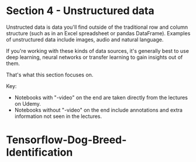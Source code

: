 # Section 4 - Unstructured data

Unstructed data is data you'll find outside of the traditional row and column structure (such as in an Excel spreadsheet or pandas DataFrame). Examples of unstructured data include images, audio and natural language.

If you're working with these kinds of data sources, it's generally best to use deep learning, neural networks or transfer learning to gain insights out of them.

That's what this section focuses on.

Key:

* Notebooks with "-video" on the end are taken directly from the lectures on Udemy.
* Notebooks without "-video" on the end include annotations and extra information not seen in the lectures.
# Tensorflow-Dog-Breed-Identification
